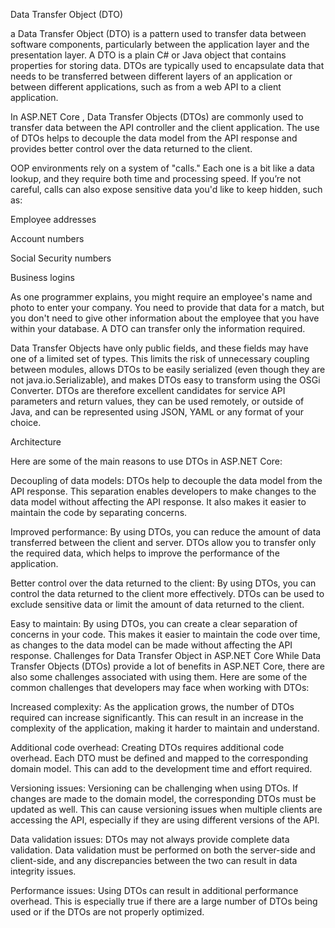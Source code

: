 

Data Transfer Object (DTO)

a Data Transfer Object (DTO) is a pattern used to transfer data between software components, particularly between the application layer and the presentation layer. A DTO is a plain C# or Java object that contains properties for storing data. DTOs are typically used to encapsulate data that needs to be transferred between different layers of an application or between different applications, such as from a web API to a client application.



In ASP.NET Core , Data Transfer Objects (DTOs) are commonly used to transfer data between the API controller and the client application. The use of DTOs helps to decouple the data model from the API response and provides better control over the data returned to the client.

OOP environments rely on a system of "calls." Each one is a bit like a data lookup, and they require both time and processing speed. If you’re not careful, calls can also expose sensitive data you'd like to keep hidden, such as:

Employee addresses

Account numbers

Social Security numbers

Business logins

As one programmer explains, you might require an employee's name and photo to enter your company. You need to provide that data for a match, but you don't need to give other information about the employee that you have within your database. A DTO can transfer only the information required.

Data Transfer Objects have only public fields, and these fields may have one of a limited set of types. This limits the risk of unnecessary coupling between modules, allows DTOs to be easily serialized (even though they are not java.io.Serializable), and makes DTOs easy to transform using the OSGi Converter. DTOs are therefore excellent candidates for service API parameters and return values, they can be used remotely, or outside of Java, and can be represented using JSON, YAML or any format of your choice.



Architecture


Here are some of the main reasons to use DTOs in ASP.NET Core:

Decoupling of data models: DTOs help to decouple the data model from the API response. This separation enables developers to make changes to the data model without affecting the API response. It also makes it easier to maintain the code by separating concerns.

Improved performance: By using DTOs, you can reduce the amount of data transferred between the client and server. DTOs allow you to transfer only the required data, which helps to improve the performance of the application.

Better control over the data returned to the client: By using DTOs, you can control the data returned to the client more effectively. DTOs can be used to exclude sensitive data or limit the amount of data returned to the client.

Easy to maintain: By using DTOs, you can create a clear separation of concerns in your code. This makes it easier to maintain the code over time, as changes to the data model can be made without affecting the API response.
Challenges for Data Transfer Object in ASP.NET Core
While Data Transfer Objects (DTOs) provide a lot of benefits in ASP.NET Core, there are also some challenges associated with using them. Here are some of the common challenges that developers may face when working with DTOs:

Increased complexity: As the application grows, the number of DTOs required can increase significantly. This can result in an increase in the complexity of the application, making it harder to maintain and understand.

Additional code overhead: Creating DTOs requires additional code overhead. Each DTO must be defined and mapped to the corresponding domain model. This can add to the development time and effort required.

Versioning issues: Versioning can be challenging when using DTOs. If changes are made to the domain model, the corresponding DTOs must be updated as well. This can cause versioning issues when multiple clients are accessing the API, especially if they are using different versions of the API.

Data validation issues: DTOs may not always provide complete data validation. Data validation must be performed on both the server-side and client-side, and any discrepancies between the two can result in data integrity issues.

Performance issues: Using DTOs can result in additional performance overhead. This is especially true if there are a large number of DTOs being used or if the DTOs are not properly optimized.




